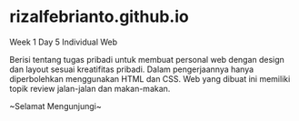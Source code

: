 # rizalfebrianto.github.io
Week 1 Day 5 Individual Web 

Berisi tentang tugas pribadi untuk membuat personal web dengan design dan layout sesuai kreatifitas pribadi. Dalam pengerjaannya hanya diperbolehkan menggunakan HTML dan CSS. Web yang dibuat ini memiliki topik review jalan-jalan dan makan-makan.

~Selamat Mengunjungi~